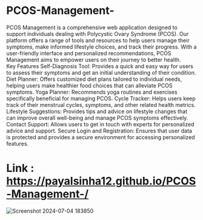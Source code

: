 # PCOS-Management-
PCOS Management is a comprehensive web application designed to support individuals dealing with Polycystic Ovary Syndrome (PCOS). Our platform offers a range of tools and resources to help users manage their symptoms, make informed lifestyle choices, and track their progress. With a user-friendly interface and personalized recommendations, PCOS Management aims to empower users on their journey to better health.  
Key Features 
Self-Diagnosis Tool:  Provides a quick and easy way for users to assess their symptoms and get an initial understanding of their condition. 
Diet Planner:  Offers customized diet plans tailored to individual needs, helping users make healthier food choices that can alleviate PCOS symptoms. 
Yoga Planner:  Recommends yoga routines and exercises specifically beneficial for managing PCOS. 
Cycle Tracker:  Helps users keep track of their menstrual cycles, symptoms, and other related health metrics. 
Lifestyle Suggestions:  Provides tips and advice on lifestyle changes that can improve overall well-being and manage PCOS symptoms effectively. 
Contact Support:  Allows users to get in touch with experts for personalized advice and support. 
Secure Login and Registration:  Ensures that user data is protected and provides a secure environment for accessing personalized features. 
# Link : https://payalsinha12.github.io/PCOS-Management-/
![Screenshot 2024-07-04 183850](https://github.com/payalsinha12/PCOS-Management-/assets/126937282/47479be4-fb79-49d1-ad56-5c25a5fd85c6)
